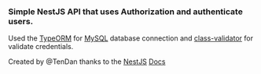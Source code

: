 ### Simple NestJS API that uses Authorization and authenticate users.

Used the [TypeORM](https://github.com/typeorm/typeorm) for [MySQL](https://www.mysql.com) database connection and [class-validator](https://github.com/typestack/class-validator) for validate credentials.

Created by @TenDan thanks to the [NestJS](https://github.com/nestjs/nest) [Docs](https://docs.nestjs.com/techniques/authentication)
